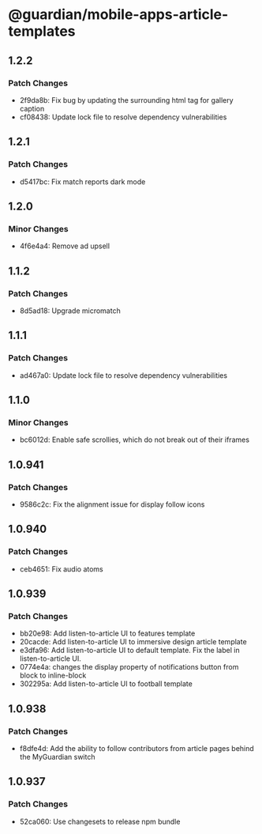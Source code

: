 # @guardian/mobile-apps-article-templates

## 1.2.2

### Patch Changes

- 2f9da8b: Fix bug by updating the surrounding html tag for gallery caption
- cf08438: Update lock file to resolve dependency vulnerabilities

## 1.2.1

### Patch Changes

- d5417bc: Fix match reports dark mode

## 1.2.0

### Minor Changes

- 4f6e4a4: Remove ad upsell

## 1.1.2

### Patch Changes

- 8d5ad18: Upgrade micromatch

## 1.1.1

### Patch Changes

- ad467a0: Update lock file to resolve dependency vulnerabilities

## 1.1.0

### Minor Changes

- bc6012d: Enable safe scrollies, which do not break out of their iframes

## 1.0.941

### Patch Changes

- 9586c2c: Fix the alignment issue for display follow icons

## 1.0.940

### Patch Changes

- ceb4651: Fix audio atoms

## 1.0.939

### Patch Changes

- bb20e98: Add listen-to-article UI to features template
- 20cacde: Add listen-to-article UI to immersive design article template
- e3dfa96: Add listen-to-article UI to default template. Fix the label in listen-to-article UI.
- 0774e4a: changes the display property of notifications button from block to inline-block
- 302295a: Add listen-to-article UI to football template

## 1.0.938

### Patch Changes

- f8dfe4d: Add the ability to follow contributors from article pages behind the MyGuardian switch

## 1.0.937

### Patch Changes

- 52ca060: Use changesets to release npm bundle
